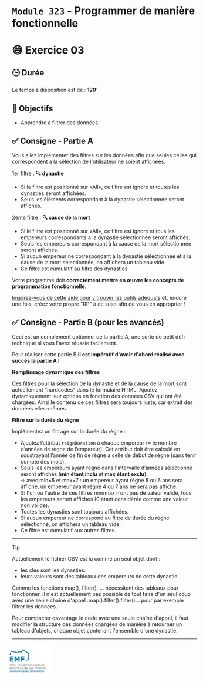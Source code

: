 <h1><code>Module 323</code> - Programmer de manière fonctionnelle</h1>

# 😅 Exercice 03

## 🕒 Durée

Le temps à disposition est de : **120'**

## 🎯 Objectifs

- Apprendre à filtrer des données.

## ✅ Consigne - Partie A

Vous allez implémenter des filtres sur les données afin que seules celles qui correspondent à la sélection de l'utilisateur ne soient affichées.

1er filtre : **🔍 dynastie**

- Si le filtre est positionné sur «All», ce filtre est ignoré et toutes les dynasties seront affichées.
- Seuls les éléments correspondant à la dynastie sélectionnée seront affichés.

2ème filtre : **🔍 cause de la mort**

- Si le filtre est positionné sur «All», ce filtre est ignoré et tous les empereurs correspondants à la dynastie sélectionnée seront affichés.
- Seuls les empereurs correspondant à la cause de la mort sélectionnée seront affichés.
- Si aucun empereur ne correspondant à la dynastie sélectionnée et à la cause de la mort sélectionnée, on affichera un tableau vide.
- Ce filtre est cumulatif au filtre des dynasties.

Votre programme doit **correctement mettre en œuvre les concepts de programmation fonctionnelle**.

[Inspirez-vous de cette aide pour y trouver les outils adéquats](Javascript-Cheat-Sheet/Javascript-Cheat-Sheet.md) et, encore une fois, créez votre propre "RP" à ce sujet afin de vous en approprier !

## ✅ Consigne - Partie B (pour les avancés)

Ceci est un complément optionnel de la partie A, une sorte de petit défi technique si vous l'avez réussie facilement.

Pour réaliser cette partie B **il est impératif d'avoir d'abord réalisé avec succès la partie A !**

**Remplissage dynamique des filtres**

Ces filtres pour la sélection de la dynastie et de la cause de la mort sont actuellement "hardcodés" dans le formulaire HTML. Ajoutez dynamiquement leur options en fonction des données CSV qui ont été chargées. Ainsi le contenu de ces filtres sera toujours juste, car extrait des données elles-mêmes.

**Filtre sur la durée du règne**

Implémentez un filtrage sur la durée du règne :

- Ajoutez l’attribut `reignDuration` à chaque empereur (= le nombre d’années de règne de l’empereur). Cet attribut doit être calculé en soustrayant l’année de fin de règne à celle de début de règne (sans tenir compte des mois).
- Seuls les empereurs ayant régné dans l'intervalle d’années sélectionné seront affichés (**min étant inclu** et **max étant exclu**).  
     ⇨ avec min=5 et max=7 : un empereur ayant régné 5 ou 6 ans sera affiché, un empereur ayant régné 4 ou 7 ans ne sera pas affiché.
- Si l'un ou l'autre de ces filtres min/max n’ont pas de valeur valide, tous les empereurs seront affichés (0 étant considérée comme une valeur non valide).
- Toutes les dynasties sont toujours affichées.
- Si aucun empereur ne correspond au filtre de durée du règne sélectionné, on affichera un tableau vide.
- Ce filtre est cumulatif aux autres filtres.

---

>[!TIP]
>Actuellement le fichier CSV est lu comme un seul objet dont :
>
>- les clés sont les dynasties.
>- leurs valeurs sont des tableaux des empereurs de cette dynastie.
>
>Comme les fonctions map(), filter(), ... nécessitent des tableaux pour fonctionner, il n'est actuellement pas possible de tout faire d'un seul coup avec une seule chaîne d'appel .map().filter().filter()... pour par exemple filtrer les données.
>
>Pour compacter davantage le code avec une seule chaîne d'appel, il faut modifier la structure des données chargées de manière à retourner un tableau d'objets, chaque objet contenant l'ensemble d'une dynastie.

---

<img src="res/EMF_logo_RVB_Info_long.png" width="25%" style="margin-left:-20px;">
